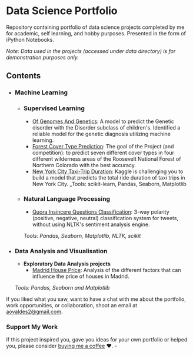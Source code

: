 # Data Science Portfolio
Repository containing portfolio of data science projects completed by me for academic, self learning, and hobby purposes. Presented in the form of iPython Notebooks.

_Note: Data used in the projects (accessed under data directory) is for demonstration purposes only._

## Contents

- ### Machine Learning
  - ### Supervised Learning

	- [Of Genomes And Genetics](https://github.com/aovaldes2/-Data-Science-Portfolio/tree/main/Of%20Genomes%20And%20Genetics/notebooks): A model to predict the Genetic disorder with the Disorder subclass of children's. Identified a reliable model for the genetic diagnosis utilizing machine learning. 
	- [Forest Cover Type Prediction](https://github.com/aovaldes2/-Data-Science-Portfolio/blob/main/Forest_Cover_Type_Prediction.ipynb): The goal of the Project (and competition): to predict seven different cover types in four different wilderness areas of the Roosevelt National Forest of Northern Colorado with the best accuracy.
	- [New York City Taxi-Trip Duration](https://github.com/aovaldes2/-Data-Science-Portfolio/blob/main/New_York_City_Taxi_Trip_Duration.ipynb): Kaggle is challenging you to build a model that predicts the total ride duration of taxi trips in New York City.
	_Tools: scikit-learn, Pandas, Seaborn, Matplotlib

  - ### Natural Language Processing

	- [Quora Insincere Questions Classification](https://github.com/aovaldes2/-Data-Science-Portfolio/blob/main/New_York_City_Taxi_Trip_Duration.ipynb): 3-way polarity (positive, negative, neutral) classification system for tweets, without using NLTK's sentiment analysis engine.

	_Tools: Pandas, Seaborn, Matplotlib, NLTK, scikit_

- ### Data Analysis and Visualisation
	- __Exploratory Data Analysis projects__ 
		- [Madrid House Price](https://github.com/aovaldes2/-Data-Science-Portfolio/blob/main/Madrid%20House%20Price%20EDA/Madrid_RealState.ipynb): Analysis of the different factors that can influence the price of houses in Madrid.
		
	_Tools: Pandas, Seaborn and Matplotlib_


If you liked what you saw, want to have a chat with me about the portfolio, work opportunities, or collaboration, shoot an email at aovaldes2@gmail.com. 

### Support My Work

If this project inspired you, gave you ideas for your own portfolio or helped you, please consider [buying me a coffee](https://www.buymeacoffee.com/aovaldes2) ❤️.  	- 
